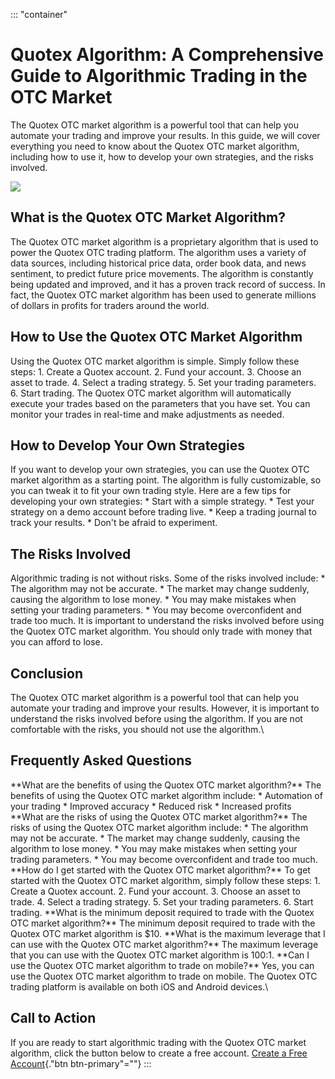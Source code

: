 ::: \"container\"
# Quotex Algorithm: A Comprehensive Guide to Algorithmic Trading in the OTC Market

The Quotex OTC market algorithm is a powerful tool that can help you
automate your trading and improve your results. In this guide, we will
cover everything you need to know about the Quotex OTC market algorithm,
including how to use it, how to develop your own strategies, and the
risks involved.

[![](https://static.quotex.io/files/4_en/300_250.jpg)](https://traff.sbs/brokerqxlid)

## What is the Quotex OTC Market Algorithm?

The Quotex OTC market algorithm is a proprietary algorithm that is used
to power the Quotex OTC trading platform. The algorithm uses a variety
of data sources, including historical price data, order book data, and
news sentiment, to predict future price movements. The algorithm is
constantly being updated and improved, and it has a proven track record
of success. In fact, the Quotex OTC market algorithm has been used to
generate millions of dollars in profits for traders around the world.

## How to Use the Quotex OTC Market Algorithm

Using the Quotex OTC market algorithm is simple. Simply follow these
steps: 1. Create a Quotex account. 2. Fund your account. 3. Choose an
asset to trade. 4. Select a trading strategy. 5. Set your trading
parameters. 6. Start trading. The Quotex OTC market algorithm will
automatically execute your trades based on the parameters that you have
set. You can monitor your trades in real-time and make adjustments as
needed.

## How to Develop Your Own Strategies

If you want to develop your own strategies, you can use the Quotex OTC
market algorithm as a starting point. The algorithm is fully
customizable, so you can tweak it to fit your own trading style. Here
are a few tips for developing your own strategies: \* Start with a
simple strategy. \* Test your strategy on a demo account before trading
live. \* Keep a trading journal to track your results. \* Don\'t be
afraid to experiment.

## The Risks Involved

Algorithmic trading is not without risks. Some of the risks involved
include: \* The algorithm may not be accurate. \* The market may change
suddenly, causing the algorithm to lose money. \* You may make mistakes
when setting your trading parameters. \* You may become overconfident
and trade too much. It is important to understand the risks involved
before using the Quotex OTC market algorithm. You should only trade with
money that you can afford to lose.

## Conclusion

The Quotex OTC market algorithm is a powerful tool that can help you
automate your trading and improve your results. However, it is important
to understand the risks involved before using the algorithm. If you are
not comfortable with the risks, you should not use the algorithm.\

## Frequently Asked Questions

\*\*What are the benefits of using the Quotex OTC market algorithm?\*\*
The benefits of using the Quotex OTC market algorithm include: \*
Automation of your trading \* Improved accuracy \* Reduced risk \*
Increased profits \*\*What are the risks of using the Quotex OTC market
algorithm?\*\* The risks of using the Quotex OTC market algorithm
include: \* The algorithm may not be accurate. \* The market may change
suddenly, causing the algorithm to lose money. \* You may make mistakes
when setting your trading parameters. \* You may become overconfident
and trade too much. \*\*How do I get started with the Quotex OTC market
algorithm?\*\* To get started with the Quotex OTC market algorithm,
simply follow these steps: 1. Create a Quotex account. 2. Fund your
account. 3. Choose an asset to trade. 4. Select a trading strategy. 5.
Set your trading parameters. 6. Start trading. \*\*What is the minimum
deposit required to trade with the Quotex OTC market algorithm?\*\* The
minimum deposit required to trade with the Quotex OTC market algorithm
is \$10. \*\*What is the maximum leverage that I can use with the Quotex
OTC market algorithm?\*\* The maximum leverage that you can use with the
Quotex OTC market algorithm is 100:1. \*\*Can I use the Quotex OTC
market algorithm to trade on mobile?\*\* Yes, you can use the Quotex OTC
market algorithm to trade on mobile. The Quotex OTC trading platform is
available on both iOS and Android devices.\

## Call to Action

If you are ready to start algorithmic trading with the Quotex OTC market
algorithm, click the button below to create a free account. [Create a
Free Account](\%22https://traff.sbs/brokerqxsignup\%22){."btn
btn-primary"=""}
:::

